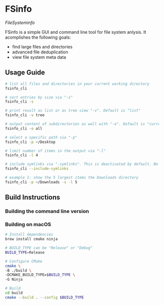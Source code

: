 # FSinfo 

_FileSysteminfo_

FSinfo is a simple GUI and command line tool for file system anlysis. It acomplishes the following goals:

* find large files and directories
* advanced file deduplication
* view file system meta data


## Usage Guide
```bash
# list all files and directories in your current working directory
fsinfo_cli

# sort entries by size via "-s"
fsinfo_cli -s

# print result as list or as tree view "-v". Default is "list"
fsinfo_cli -v tree

# output content of subdirectories as well with "-o". Default is "current"
fsinfo_cli -o all

# select a specific path via "-p"
fsinfo_cli -p ~/Desktop

# limit number of items in the output via "-l"
fsinfo_cli -l 4

# include symlinks via "-symlinks". This is deactivated by default. Be careful with this option!
fsinfo_cli --include-symlinks

# example 1: show the 5 largest items the Downloads directory
fsinfo_cli -p ~/Downloads -s -l 5
```

## Build Instructions
### Building the command line version
### Building on macOS
```bash
# Install dependencies
brew install cmake ninja

# BUILD_TYPE can be "Release" or "Debug"
BUILD_TYPE=Release

# Configure CMake
cmake \
-B ./build \
-DCMAKE_BUILD_TYPE=$BUILD_TYPE \
-G Ninja

# Build
cd build
cmake --build . --config $BUILD_TYPE
```